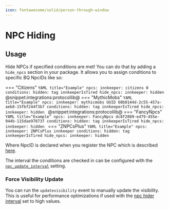 ```yaml
---
icon: fontawesome/solid/person-through-window
---
```


# NPC Hiding

## Usage
Hide NPCs if specified conditions are met!
You can do that by adding a `hide_npcs` section in your package. 
It allows you to assign conditions to specific BQ NpcIDs like so:

=== "Citizens"
    ```YAML title="Example"
    npcs:
      innkeeper: citizens 0
    conditions:
      hidden: tag innkeeperIsTired
    hide_npcs:
      innkeeper: hidden
    ```
    @snippet:integrations:protocollib@
=== "MythicMobs"
    ```YAML title="Example"
    npcs:
      innkeeper: mythicmobs UUID 60b0144d-2c55-457a-aeb8-15fbf244f3b7
    conditions:
      hidden: tag innkeeperIsTired
    hide_npcs:
      innkeeper: hidden
    ```
    @snippet:integrations:protocollib@
=== "FancyNpcs"
    ```YAML title="Example"
    npcs:
      innkeeper: FancyNpcs dc8f2889-ed79-455e-944b-115dae978737
    conditions:
      hidden: tag innkeeperIsTired
    hide_npcs:
      innkeeper: hidden
    ```
=== "ZNPCsPlus"
    ```YAML title="Example"
    npcs:
      innkeeper: ZNPCsPlus innkeeper
    conditions:
      hidden: tag innkeeperIsTired
    hide_npcs:
      innkeeper: hidden
    ```
    
Where NpcID is declared when you register the NPC which is described [here](../../Features/NPCs.md#provided-integrations).

The interval the conditions are checked in can be configured with the [`npc_update_interval`](../../Configuration/Plugin-Config.md#npc-npc-settings) setting.

### Force Visibility Update
You can run the `updatevisibility` event to manually update the visibility. This is useful for performance optimizations
if used with the [npc hider interval](../../Configuration/Plugin-Config.md#npc-npc-settings) set to high values.
